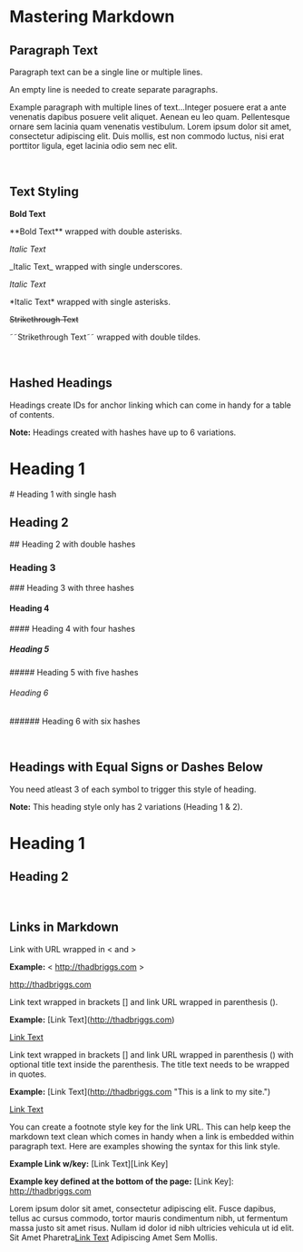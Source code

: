 # Mastering Markdown

## Paragraph Text

Paragraph text can be a single line or multiple lines.

An empty line is needed to create separate paragraphs.

Example paragraph with multiple lines of text...Integer posuere erat a ante venenatis dapibus posuere velit aliquet. Aenean eu leo quam. Pellentesque ornare sem lacinia quam venenatis vestibulum. Lorem ipsum dolor sit amet, consectetur adipiscing elit. Duis mollis, est non commodo luctus, nisi erat porttitor ligula, eget lacinia odio sem nec elit.

<br/>

## Text Styling

**Bold Text** 

&ast;&ast;Bold Text&ast;&ast; wrapped with double asterisks.
<br/>

_Italic Text_ 

&lowbar;Italic Text&lowbar; wrapped with single underscores.

*Italic Text*

&ast;Italic Text&ast; wrapped with single asterisks.

~~Strikethrough Text~~ 

&tilde;&tilde;Strikethrough Text&tilde;&tilde; wrapped with double tildes.

<br/>

## Hashed Headings 

Headings create IDs for anchor linking which can come in handy for a table of contents.

**Note:** Headings created with hashes have up to 6 variations.

# Heading 1

&#35; Heading 1 with single hash
<br/>

## Heading 2

&#35;&#35; Heading 2 with double hashes

### Heading 3

&#35;&#35;&#35; Heading 3 with three hashes

#### Heading 4

&#35;&#35;&#35;&#35; Heading 4 with four hashes

##### Heading 5

&#35;&#35;&#35;&#35;&#35; Heading 5 with five hashes

###### Heading 6

&#35;&#35;&#35;&#35;&#35;&#35; Heading 6 with six hashes

<br/>

## Headings with Equal Signs or Dashes Below

You need atleast 3 of each symbol to trigger this style of heading.

**Note:** This heading style only has 2 variations (Heading 1 & 2).

Heading 1
==================

Heading 2
------------------

<br/>

## Links in Markdown

Link with URL wrapped in &lt; and &gt;

**Example:** &lt; http://thadbriggs.com &gt;

<http://thadbriggs.com>

Link text wrapped in brackets &lsqb;&rsqb; and link URL wrapped in parenthesis &lpar;&rpar;.

**Example:** &lsqb;Link Text&rsqb;&lpar;http://thadbriggs.com&rpar;

[Link Text](http://thadbriggs.com)

Link text wrapped in brackets &lsqb;&rsqb; and link URL wrapped in parenthesis &lpar;&rpar; with optional title text inside the parenthesis. The title text needs to be wrapped in quotes.

**Example:** &lsqb;Link Text&rsqb;&lpar;http://thadbriggs.com "This is a link to my site."&rpar;

[Link Text](http://thadbriggs.com "This is a link to my site.")

You can create a footnote style key for the link URL. This can help keep the markdown text clean which comes in handy when a link is embedded within paragraph text. Here are examples showing the syntax for this link style. 

**Example Link w/key:** &lsqb;Link Text&rsqb;&lsqb;Link Key&rsqb;

**Example key defined at the bottom of the page:** &lsqb;Link Key&rsqb;: http://thadbriggs.com

Lorem ipsum dolor sit amet, consectetur adipiscing elit. Fusce dapibus, tellus ac cursus commodo, tortor mauris condimentum nibh, ut fermentum massa justo sit amet risus. Nullam id dolor id nibh ultricies vehicula ut id elit. Sit Amet Pharetra[Link Text][1] Adipiscing Amet Sem Mollis.






[1]: http://thadbriggs.com



